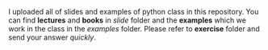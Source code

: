 I uploaded all of slides and examples of python class in this repository. You can find **lectures** and **books** in _slide_ folder and the **examples** which we work in the class in the _examples_ folder. Please refer to **exercise** folder and send your answer _quickly_.  
